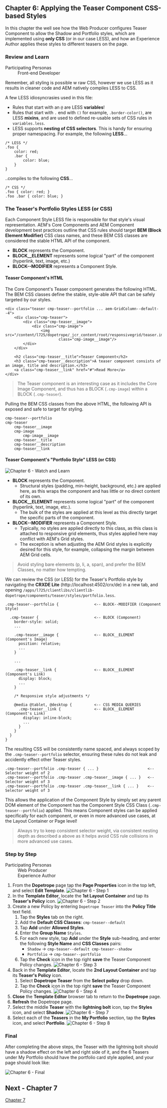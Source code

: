 ## Chapter 6: Applying the Teaser Component CSS-based Styles

In this chapter the well see how the Web Producer configures Teaser Component to allow the Shadow and Portfolio styles, which are implemented using **only CSS** (or in our case LESS), and how an Experience Author applies these styles to different teasers on the page.

### Review and Learn

<dl class="tags">
<dt>Participating Personas</dt>
<dd>Front-end Developer</dd>
</dl>

Remember, all styling is possible w raw CSS, however we use LESS as it results in cleaner code and AEM natively compiles LESS to CSS.

A few LESS idiosyncrasies used in this file:

* Rules that start with an `@` are LESS **variables**!
* Rules that start with `.` end with `()` for example, `.border-color()`, are LESS **mixins**, and are used to defined re-usable sets of CSS rules in `variables.less`.
* LESS supports **nesting of CSS selectors**. This is handy for ensuring proper namespacing. For example, the following **LESS**...

```
/* LESS */
.foo {
	color: red;
	.bar {
		color: blue;
	}
}
```

..compiles to the following **CSS**...

```
/* CSS */
.foo { color: red; }
.foo .bar { color: blue; }
```

### The Teaser's Portfolio Styles LESS (or CSS)

Each Component Style LESS file is responsible for that style's visual representation. AEM's Core Components and AEM Component development best practices outline that CSS rules should target **BEM (Block Element Modifier)** CSS class names, and these BEM CSS classes are considered the stable HTML API of the component.

* **BLOCK** represents the Component.
* **BLOCK__ELEMENT** represents some logical "part" of the component (hyperlink, text, image, etc.)
*  **BLOCK--MODIFIER** represents a Component Style.

#### Teaser Component's HTML

The Core Component's Teaser component generates the following HTML. The BEM CSS classes define the stable, style-able API that can be safely targeted by our styles.

```
<div class="teaser cmp-teaser--portfolio ... aem-GridColumn--default--4">
	<div class="cmp-teaser">
	    <div class="cmp-teaser__image">
			<div class="cmp-image">
				<img src="/content/l725/dopetrope/_jcr_content/root/responsivegrid/teaser.img.jpeg" 
						class="cmp-image__image"/>
		</div>
	</div>

    <h2 class="cmp-teaser__title">Teaser Component</h2>
    <h3 class="cmp-teaser__description">A teaser component consists of an image, title and description.</h3>
    <a class="cmp-teaser__link" href="#">Read More</a>
</div>

```

> The Teaser component is an interesting case as it includes the Core Image Component, and thus has a BLOCK (`.cmp-image`) within a BLOCK (`.cmp-teaser`). 

Pulling the BEM CSS classes from the above HTML, the following API is exposed and safe to target for styling.

```
cmp-teaser--portfolio
cmp-teaser
	cmp-teaser__image
	cmp-image
		cmp-image__image
	cmp-teaser__title
	cmp-teaser__description
	cmp-teaser__link
```

#### Teaser Component's "Portfolio Style" LESS (or CSS)
![Chapter 6 - Watch and Learn](./images/watch-and-learn--portfolio-style.png)

* **BLOCK** represents the Component.
	* Structural styles (padding, min-height, background, etc.) are applied here, as this wraps the component and has little or no direct content of its own.
* **BLOCK__ELEMENT** represents some logical "part" of the component (hyperlink, text, image, etc.).
	* The bulk of the styles are applied at this level as this directly target the specific parts of the component. 
* **BLOCK--MODIFIER** represents a Component Style.
	* Typically, no styles are applied directly to this class, as this class is attached to responsive grid elements, thus styles applied here may conflict with AEM's Grid styles.
	* The exception is when adjusting the AEM Grid styles is explicitly desired for this style, for example, collapsing the margin between AEM Grid cells. 

> Avoid styling bare elements (p, li, a, span), and prefer the BEM Classes, no matter how tempting.

We can review the CSS (or LESS) for the Teaser's Portfolio style by navigating the **CRXDE Lite** (http://localhost:4502/crx/de) in a new tab, and opening 
`/apps/l725/clientlibs/clientlib-dopetrope/components/teaser/styles/portfolio.less`.

```
.cmp-teaser--portfolio {				<-- BLOCK--MODIFIER (Component Style)
  
  .cmp-teaser {							<-- BLOCK (Component)
    border-style: solid;
    ...

    .cmp-teaser__image {				<-- BLOCK__ELEMENT (Component's Image)
      position: relative;
      ...
    }

	...

    .cmp-teaser__link {					<-- BLOCK__ELEMENT (Component's Link)
      display: block;
      ...
    }	

    /* Responsive style adjustments */

    @media @tablet, @desktop {			<-- CSS MEDIA QUERIES
      .cmp-teaser__link {				<-- BLOCK__ELEMENT (Component's Link)
        display: inline-block;
        ...
      }
    }
  }
}
```

The resulting CSS will be consistently name spaced, and always scoped by the `.cmp-teaser--portfolio` selector, ensuring these rules do not leak and accidently effect other Teaser styles.

```
.cmp-teaser--portfolio .cmp-teaser { ... } 						<-- Selector weight of 2
.cmp-teaser--portfolio .cmp-teaser .cmp-teaser__image { ... } 	<-- Selector weight of 3
.cmp-teaser--portfolio .cmp-teaser .cmp-teaser__link { ... }	<-- Selector weight of 3

```
This allows the application of the Component Style by simply set any parent DOM element of the Component has the Component Style CSS Class (`.cmp-teaser--portfolio`) applied. This means Component styles can be applied specifically for each component, or even in more advanced use cases, at the Layout Container or Page level!

> Always try to keep consistent selector weight, via consistent nesting depth as described a above as it helps avoid CSS rule collisions in more advanced use cases.

### Step by Step

<dl class="tags">
<dt>Participating Personas</dt>
<dd>Web Producer</dd>
<dd>Experience Author</dd>
</dl>

1. From the **Dopetrope** page tap the **Page Properties** icon in the top left, and select **Edit Template**.
![Chapter 6 - Step 1](./images/step-1.png)
2. In the **Template Editor**, locate the **1st Layout Container** and tap its **Teaser's Policy** icon.
![Chapter 6 - Step 2](./images/step-2.png)
3. Create a new Policy by entering `Dopetrope Teaser` into the **Policy Title** text field.
	1. Tap the **Styles** tab on the right.
	2. Add the **Default CSS Classes**: `cmp-teaser--default`
	3. Tap **Add** under **Allowed Styles**.
	4. Enter the **Group Name** `Styles`.
	5. For each new style, tap **Add** under the **Style** sub-heading, and enter the following **Style Name** and **CSS Classes** pairs:
		* `Shadow` &rarr; `cmp-teaser--default cmp-teaser--shadow`
		* `Portfolio` &rarr; `cmp-teaser--portfolio` 
	6. Tap the **Check** icon in the top right **save** the Teaser Component Policy changes.
![Chapter 6 - Step 3](./images/step-4.png)
4. Back in the **Template Editor**, locate the **2nd Layout Container** and tap its **Teaser's Policy** icon.
	1. Select **Dopetrope Teaser** from the **Select policy** drop down.
	2. 	Tap the **Check** icon in the top right **save** the Teaser Component Policy changes.
	![Chapter 6 - Step 4](./images/step-5.png)
5. **Close** the **Template Editor** browser tab to return to the **Dopetrope** page.
6. **Refresh** the Dopetrope page.
7. Select the middle **Teaser** with the **lightning bolt** icon, tap the **Styles** icon, and select **Shadow**.
![Chapter 6 - Step 7](./images/step-7.png)
8. Select each of the **Teasers** in the **My Portfolio** section, tap the **Styles** icon, and select **Portfolio**.
![Chapter 6 - Step 8](./images/step-8.png)

### Final

After completing the above steps, the Teaser with the lightning bolt should have a shadow effect on the left and right side of it, and the 6 Teasers under My Portfolio should have the portfolio card style applied, and your page should look like:

![Chapter 6 - Final](./images/final.png)

## Next - Chapter 7

[Chapter 7](../chapter-7)